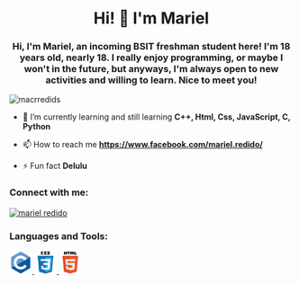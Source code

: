 <h1 align="center">Hi! 👋 I'm Mariel</h1>
<h3 align="center">Hi, I'm Mariel, an incoming BSIT freshman student here! I'm 18 years old, nearly 18. I really enjoy programming, or maybe I won't in the future, but anyways, I'm always open to new activities and willing to learn. Nice to meet you!</h3>

<p align="left"> <img src="https://komarev.com/ghpvc/?username=macrredids&label=Profile%20views&color=0e75b6&style=flat" alt="macrredids" /> </p>

- 🌱 I’m currently learning and still learning **C++, Html, Css, JavaScript, C, Python**

- 📫 How to reach me **https://www.facebook.com/mariel.redido/**

- ⚡ Fun fact **Delulu**

<h3 align="left">Connect with me:</h3>
<p align="left">
<a href="https://fb.com/mariel redido" target="blank"><img align="center" src="https://raw.githubusercontent.com/rahuldkjain/github-profile-readme-generator/master/src/images/icons/Social/facebook.svg" alt="mariel redido" height="30" width="40" /></a>
</p>

<h3 align="left">Languages and Tools:</h3>
<p align="left"> <a href="https://www.cprogramming.com/" target="_blank" rel="noreferrer"> <img src="https://raw.githubusercontent.com/devicons/devicon/master/icons/c/c-original.svg" alt="c" width="40" height="40"/> </a> <a href="https://www.w3schools.com/css/" target="_blank" rel="noreferrer"> <img src="https://raw.githubusercontent.com/devicons/devicon/master/icons/css3/css3-original-wordmark.svg" alt="css3" width="40" height="40"/> </a> <a href="https://www.w3.org/html/" target="_blank" rel="noreferrer"> <img src="https://raw.githubusercontent.com/devicons/devicon/master/icons/html5/html5-original-wordmark.svg" alt="html5" width="40" height="40"/> </a> </p>

